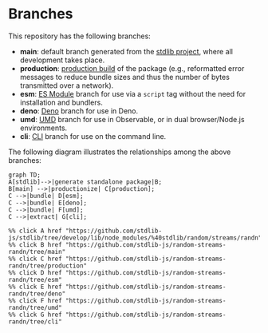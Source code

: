 <!--

@license Apache-2.0

Copyright (c) 2023 The Stdlib Authors.

Licensed under the Apache License, Version 2.0 (the "License");
you may not use this file except in compliance with the License.
You may obtain a copy of the License at

    http://www.apache.org/licenses/LICENSE-2.0

Unless required by applicable law or agreed to in writing, software
distributed under the License is distributed on an "AS IS" BASIS,
WITHOUT WARRANTIES OR CONDITIONS OF ANY KIND, either express or implied.
See the License for the specific language governing permissions and
limitations under the License.

-->

# Branches

This repository has the following branches:

-   **main**: default branch generated from the [stdlib project][stdlib-url], where all development takes place.
-   **production**: [production build][production-url] of the package (e.g., reformatted error messages to reduce bundle sizes and thus the number of bytes transmitted over a network).
-   **esm**: [ES Module][esm-url] branch for use via a `script` tag without the need for installation and bundlers.
-   **deno**: [Deno][deno-url] branch for use in Deno.
-   **umd**: [UMD][umd-url] branch for use in Observable, or in dual browser/Node.js environments.
-   **cli**: [CLI][cli-url] branch for use on the command line.

The following diagram illustrates the relationships among the above branches:

```mermaid
graph TD;
A[stdlib]-->|generate standalone package|B;
B[main] -->|productionize| C[production];
C -->|bundle| D[esm];
C -->|bundle| E[deno];
C -->|bundle| F[umd];
C -->|extract| G[cli];

%% click A href "https://github.com/stdlib-js/stdlib/tree/develop/lib/node_modules/%40stdlib/random/streams/randn"
%% click B href "https://github.com/stdlib-js/random-streams-randn/tree/main"
%% click C href "https://github.com/stdlib-js/random-streams-randn/tree/production"
%% click D href "https://github.com/stdlib-js/random-streams-randn/tree/esm"
%% click E href "https://github.com/stdlib-js/random-streams-randn/tree/deno"
%% click F href "https://github.com/stdlib-js/random-streams-randn/tree/umd"
%% click G href "https://github.com/stdlib-js/random-streams-randn/tree/cli"
```

[stdlib-url]: https://github.com/stdlib-js/stdlib/tree/develop/lib/node_modules/%40stdlib/random/streams/randn
[production-url]: https://github.com/stdlib-js/random-streams-randn/tree/production
[deno-url]: https://github.com/stdlib-js/random-streams-randn/tree/deno
[umd-url]: https://github.com/stdlib-js/random-streams-randn/tree/umd
[esm-url]: https://github.com/stdlib-js/random-streams-randn/tree/esm
[cli-url]: https://github.com/stdlib-js/random-streams-randn/tree/cli